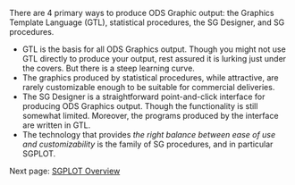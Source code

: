 There are 4 primary ways to produce ODS Graphic output: the Graphics Template Language (GTL), statistical procedures, the SG Designer, and SG procedures.
- GTL is the basis for all ODS Graphics output. Though you might not use GTL directly to produce your output, rest assured it is lurking just under the covers. But there is a steep learning curve.
- The graphics produced by statistical procedures, while attractive, are rarely customizable enough to be suitable for commercial deliveries. 
- The SG Designer is a straightforward point-and-click interface for producing ODS Graphics output. Though the functionality is still somewhat limited. Moreover, the programs produced by the interface are written in GTL.
- The technology that provides *the right balance between ease of use and customizability* is the family of SG procedures, and in particular SGPLOT.

Next page: [SGPLOT Overview](https://github.com/RhoInc/sas-sgplot/wiki/Home)
